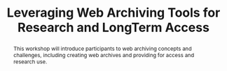 ---
abstract: "This workshop will introduce participants to web archiving concepts and
  challenges, including creating web archives and providing for access and research
  use. \n"
creators:
- Donovan, Lori
date: null
document_url: https://services.phaidra.univie.ac.at/api/object/o:378689/download
grand_parent: iPRES
institutions: []
keywords:
- web archiving
- research services
- access
landing_page_url: https://phaidra.univie.ac.at/o:378689
language: eng
layout: publication
license: CC BY-NC-SA 3.0 AT
notes_url: null
parent: iPRES 2014
publication_type: workshops and tutorials
size: 123089
slides_url: null
source_name: iPRES
title: Leveraging Web Archiving Tools for Research and LongTerm Access
year: 2014
---